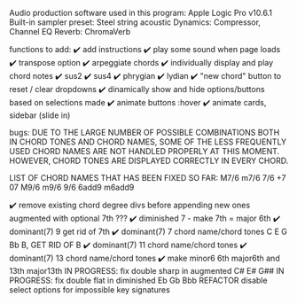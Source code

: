 Audio production software used in this program:
    Apple Logic Pro v10.6.1
        Built-in sampler preset: Steel string acoustic
        Dynamics: Compressor, Channel EQ
        Reverb: ChromaVerb

functions to add:
 ✔️ add instructions
 ✔️ play some sound when page loads
 ✔️ transpose option
 ✔️ arpeggiate chords
 ✔️ individually display and play chord notes
 ✔️ sus2
 ✔️ sus4
 ✔️ phrygian
 ✔️ lydian
 ✔️ "new chord" button to reset / clear dropdowns
 ✔️ dinamically show and hide options/buttons based on selections made
 ✔️ animate buttons :hover
 ✔️ animate cards, sidebar (slide in)

bugs:
  DUE TO THE LARGE NUMBER OF POSSIBLE COMBINATIONS BOTH IN CHORD TONES AND CHORD NAMES,
  SOME OF THE LESS FREQUENTLY USED CHORD NAMES ARE NOT HANDLED PROPERLY AT THIS MOMENT.
  HOWEVER, CHORD TONES ARE DISPLAYED CORRECTLY IN EVERY CHORD.

  LIST OF CHORD NAMES THAT HAS BEEN FIXED SO FAR:
    M7/6  m7/6  7/6 
    +7  07
    M9/6  m9/6  9/6
    6add9 m6add9   

   ✔️ remove existing chord degree divs before appending new ones 
    augmented with optional 7th ???
  ✔️ diminished 7 - make 7th = major 6th 
  ✔️ dominant(7) 9 get rid of 7th
  ✔️ dominant(7) 7 chord name/chord tones C E G Bb B, GET RID OF B
  ✔️ dominant(7) 11 chord name/chord tones 
  ✔️  dominant(7) 13 chord name/chord tones 
  ✔️ make minor6 6th major6th and 13th major13th
  IN PROGRESS: fix double sharp in augmented C# E# G##
  IN PROGRESS: fix double flat in diminished Eb Gb Bbb
   REFACTOR disable select options for impossible key signatures 

